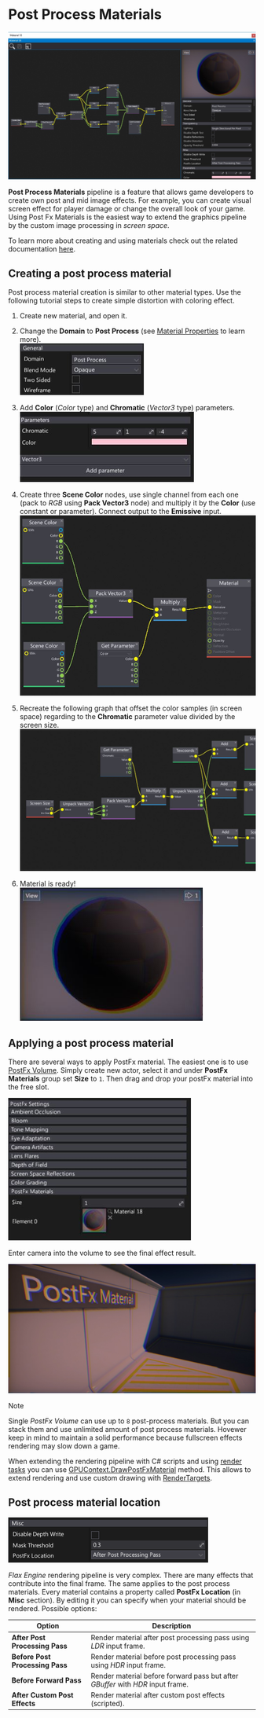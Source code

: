 # Post Process Materials

![Post Process Materials](media/post-fx-materials.jpg)

**Post Process Materials** pipeline is a feature that allows game developers to create own post and mid image effects.
For example, you can create visual screen effect for player damage or change the overall look of your game.
Using Post Fx Materials is the easiest way to extend the graphics pipeline by the custom image processing in *screen space*.

To learn more about creating and using materials check out the related documentation [here](../materials/index.md).

## Creating a post process material

Post process material creation is similar to other material types.
Use the following tutorial steps to create simple distortion with coloring effect.

1. Create new material, and open it.

2. Change the **Domain** to **Post Process** (see [Material Properties](../materials/material-properties/index.md) to learn more).
    <br>![PostFx Material Tutorial](media/post-fx-material-tutorial-0.jpg)

3. Add **Color** (*Color* type) and **Chromatic** (*Vector3* type) parameters.
    <br>![PostFx Material Tutorial](media/post-fx-material-tutorial-1.jpg)

4. Create three **Scene Color** nodes, use single channel from each one (pack to *RGB* using **Pack Vector3** node) and multiply it by the **Color** (use constant or parameter). Connect output to the **Emissive** input.
    <br>![PostFx Material Tutorial](media/post-fx-material-tutorial-2.jpg)

5. Recreate the following graph that offset the color samples (in screen space) regarding to the **Chromatic** parameter value divided by the screen size.
    <br>![PostFx Material Tutorial](media/post-fx-material-tutorial-3.jpg)

6. Material is ready!
    <br>![PostFx Material Tutorial](media/post-fx-material-tutorial-4.jpg)

## Applying a post process material

There are several ways to apply PostFx material. The easiest one is to use [PostFx Volume](post-fx-volumes.md). Simply create new actor, select it and under **PostFx Materials** group set **Size** to `1`. Then drag and drop your postFx material into the free slot.

![PostFx Material Tutorial](media/post-fx-material-tutorial-5.jpg)

Enter camera into the volume to see the final effect result.

![PostFx Material Tutorial](media/post-fx-material-tutorial-6.jpg)

>[!Note]
>Single *PostFx Volume* can use up to `8` post-process materials. But you can stack them and use unlimited amount of post process materials. Hovewer keep in mind to maintain a solid performance because fullscreen effects rendering may slow down a game.

When extending the rendering pipeline with C# scripts and using [render tasks](http://docs.flaxengine.com/api/FlaxEngine.Rendering.RenderTask.html) you can use [GPUContext.DrawPostFxMaterial](http://docs.flaxengine.com/api/FlaxEngine.Rendering.GPUContext.html#FlaxEngine_Rendering_GPUContext_DrawPostFxMaterial_FlaxEngine_MaterialBase_FlaxEngine_Rendering_RenderTarget_FlaxEngine_Rendering_RenderTarget_) method. This allows to extend rendering and use custom drawing with [RenderTargets](http://docs.flaxengine.com/api/FlaxEngine.Rendering.RenderTarget.html).

## Post process material location

![PostFx Material Location](../materials/media/properties-misc.png)

*Flax Engine* rendering pipeline is very complex. There are many effects that contribute into the final frame.
The same applies to the post process materials. Every material contains a property called **PostFx Location** (in **Misc** section). By editing it you can specify when your material should be rendered. Possible options:

| Option | Description |
|--------|--------|
| **After Post Processing Pass** | Render material after post processing pass using *LDR* input frame. |
| **Before Post Processing Pass** | Render material before post processing pass using *HDR* input frame. |
| **Before Forward Pass** | Render material before forward pass but after *GBuffer* with *HDR* input frame. |
| **After Custom Post Effects** | Render material after custom post effects (scripted). |

